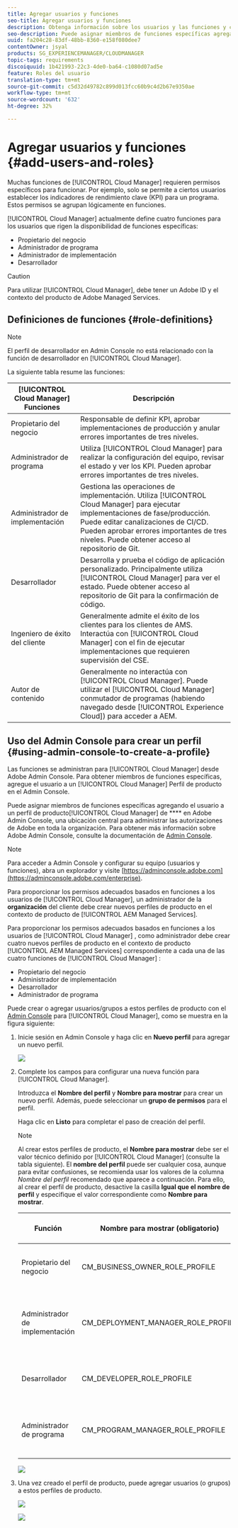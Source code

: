 ```yaml
---
title: Agregar usuarios y funciones
seo-title: Agregar usuarios y funciones
description: Obtenga información sobre los usuarios y las funciones y cómo utilizar Admin Console para crear un perfil
seo-description: Puede asignar miembros de funciones específicas agregando el usuario a un perfil de producto de Cloud Manager en el Admin Console. Siga esta sección para obtener más información.
uuid: fa204c28-83df-48bb-8360-e158f080dee7
contentOwner: jsyal
products: SG_EXPERIENCEMANAGER/CLOUDMANAGER
topic-tags: requirements
discoiquuid: 1b421993-22c3-4de0-ba64-c1080d07ad5e
feature: Roles del usuario
translation-type: tm+mt
source-git-commit: c5d32d49782c899d013fcc60b9c4d2b67e9350ae
workflow-type: tm+mt
source-wordcount: '632'
ht-degree: 32%

---
```



# Agregar usuarios y funciones {#add-users-and-roles}

Muchas funciones de [!UICONTROL Cloud Manager] requieren permisos específicos para funcionar. Por ejemplo, solo se permite a ciertos usuarios establecer los indicadores de rendimiento clave (KPI) para un programa. Estos permisos se agrupan lógicamente en funciones.

[!UICONTROL Cloud Manager] actualmente define cuatro funciones para los usuarios que rigen la disponibilidad de funciones específicas:

* Propietario del negocio
* Administrador de programa
* Administrador de implementación
* Desarrollador

>[!CAUTION]
>
>Para utilizar [!UICONTROL Cloud Manager], debe tener un Adobe ID y el contexto del producto de Adobe Managed Services.

## Definiciones de funciones {#role-definitions}

>[!NOTE]
>
>El perfil de desarrollador en Admin Console no está relacionado con la función de desarrollador en [!UICONTROL Cloud Manager].

La siguiente tabla resume las funciones:

| [!UICONTROL Cloud Manager] Funciones | Descripción |
|--- |--- |
| Propietario del negocio | Responsable de definir KPI, aprobar implementaciones de producción y anular errores importantes de tres niveles. |
| Administrador de programa | Utiliza [!UICONTROL Cloud Manager] para realizar la configuración del equipo, revisar el estado y ver los KPI. Pueden aprobar errores importantes de tres niveles. |
| Administrador de implementación | Gestiona las operaciones de implementación. Utiliza [!UICONTROL Cloud Manager] para ejecutar implementaciones de fase/producción. Puede editar canalizaciones de CI/CD. Pueden aprobar errores importantes de tres niveles. Puede obtener acceso al repositorio de Git. |
| Desarrollador | Desarrolla y prueba el código de aplicación personalizado. Principalmente utiliza [!UICONTROL Cloud Manager] para ver el estado. Puede obtener acceso al repositorio de Git para la confirmación de código. |
| Ingeniero de éxito del cliente | Generalmente admite el éxito de los clientes para los clientes de AMS. Interactúa con [!UICONTROL Cloud Manager] con el fin de ejecutar implementaciones que requieren supervisión del CSE. |
| Autor de contenido | Generalmente no interactúa con [!UICONTROL Cloud Manager]. Puede utilizar el [!UICONTROL Cloud Manager] conmutador de programas (habiendo navegado desde [!UICONTROL Experience Cloud]) para acceder a AEM. |

## Uso del Admin Console para crear un perfil {#using-admin-console-to-create-a-profile}

Las funciones se administran para [!UICONTROL Cloud Manager] desde Adobe Admin Console. Para obtener miembros de funciones específicas, agregue el usuario a un [!UICONTROL Cloud Manager] Perfil de producto en el Admin Console.

Puede asignar miembros de funciones específicas agregando el usuario a un perfil de producto[!UICONTROL Cloud Manager] de **** en Adobe Admin Console, una ubicación central para administrar las autorizaciones de Adobe en toda la organización. Para obtener más información sobre Adobe Admin Console, consulte la documentación de [Admin Console](https://helpx.adobe.com/es/enterprise/using/admin-console.html).

>[!NOTE]
>
>Para acceder a Admin Console y configurar su equipo (usuarios y funciones), abra un explorador y visite [https://adminconsole.adobe.com](https://adminconsole.adobe.com/enterprise).

Para proporcionar los permisos adecuados basados en funciones a los usuarios de [!UICONTROL Cloud Manager], un administrador de la **organización** del cliente debe crear nuevos perfiles de producto en el contexto de producto de [!UICONTROL AEM Managed Services].

Para proporcionar los permisos adecuados basados en funciones a los usuarios de [!UICONTROL Cloud Manager] , como administrador debe crear cuatro nuevos perfiles de producto en el contexto de producto [!UICONTROL AEM Managed Services] correspondiente a cada una de las cuatro funciones de [!UICONTROL Cloud Manager] :

* Propietario del negocio
* Administrador de implementación
* Desarrollador
* Administrador de programa

Puede crear o agregar usuarios/grupos a estos perfiles de producto con el [Admin Console](https://adminconsole.adobe.com/) para [!UICONTROL Cloud Manager], como se muestra en la figura siguiente:

1. Inicie sesión en Admin Console y haga clic en **Nuevo perfil** para agregar un nuevo perfil.

   ![](assets/admin_console_roles-1.png)

1. Complete los campos para configurar una nueva función para [!UICONTROL Cloud Manager].

   Introduzca el **Nombre del perfil** y **Nombre para mostrar** para crear un nuevo perfil. Además, puede seleccionar un **grupo de permisos** para el perfil.

   Haga clic en **Listo** para completar el paso de creación del perfil.

   >[!NOTE]
   >
   >Al crear estos perfiles de producto, el **Nombre para mostrar** debe ser el valor técnico definido por [!UICONTROL Cloud Manager] (consulte la tabla siguiente). El **nombre del perfil** puede ser cualquier cosa, aunque para evitar confusiones, se recomienda usar los valores de la columna *Nombre del perfil* recomendado que aparece a continuación. Para ello, al crear el perfil de producto, desactive la casilla **Igual que el nombre de perfil** y especifique el valor correspondiente como **Nombre para mostrar**.

   | **Función** | **Nombre para mostrar (obligatorio)** | **Nombre de perfil recomendado** |
   |---|---|---|
   | Propietario del negocio | CM_BUSINESS_OWNER_ROLE_PROFILE | [!UICONTROL Cloud Manager] - Rol de propietario del negocio |
   | Administrador de implementación | CM_DEPLOYMENT_MANAGER_ROLE_PROFILE | [!UICONTROL Cloud Manager] - Función de administrador de implementación |
   | Desarrollador | CM_DEVELOPER_ROLE_PROFILE | [!UICONTROL Cloud Manager] - Función de desarrollador |
   | Administrador de programa | CM_PROGRAM_MANAGER_ROLE_PROFILE | [!UICONTROL Cloud Manager] - Función de administrador de programas |

   ![](assets/screen_shot_2018-05-04at171819.png)

1. Una vez creado el perfil de producto, puede agregar usuarios (o grupos) a estos perfiles de producto.

   ![](assets/image2018-4-9_15-19-26.png)

   ![](assets/image2018-4-9_15-16-47.png)

